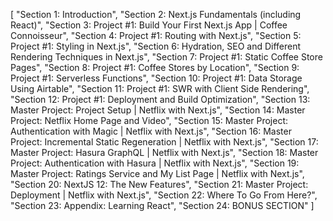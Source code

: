 [
"Section 1: Introduction",
"Section 2: Next.js Fundamentals (including React)",
"Section 3: Project #1: Build Your First Next.js App | Coffee Connoisseur",
"Section 4: Project #1: Routing with Next.js",
"Section 5: Project #1: Styling in Next.js",
"Section 6: Hydration, SEO and Different Rendering Techniques in Next.js",
"Section 7: Project #1: Static Coffee Store Pages",
"Section 8: Project #1: Coffee Stores by Location",
"Section 9: Project #1: Serverless Functions",
"Section 10: Project #1: Data Storage Using Airtable",
"Section 11: Project #1: SWR with Client Side Rendering",
"Section 12: Project #1: Deployment and Build Optimization",
"Section 13: Master Project: Project Setup | Netflix with Next.js",
"Section 14: Master Project: Netflix Home Page and Video",
"Section 15: Master Project: Authentication with Magic | Netflix with Next.js",
"Section 16: Master Project: Incremental Static Regeneration | Netflix with Next.js",
"Section 17: Master Project: Hasura GraphQL | Netflix with Next.js",
"Section 18: Master Project: Authentication with Hasura | Netflix with Next.js",
"Section 19: Master Project: Ratings Service and My List Page | Netflix with Next.js",
"Section 20: NextJS 12: The New Features",
"Section 21: Master Project: Deployment | Netflix with Next.js",
"Section 22: Where To Go From Here?",
"Section 23: Appendix: Learning React",
"Section 24: BONUS SECTION"
]
